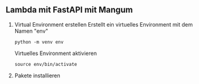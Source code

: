 ## Lambda mit FastAPI mit Mangum

1. Virtual Environment erstellen
    Erstellt ein virtuelles Environment mit dem Namen "env"
    ```
    python -m venv env
    ```
    Virtuelles Environment aktivieren
    ```
    source env/bin/activate
    ```

2. Pakete installieren